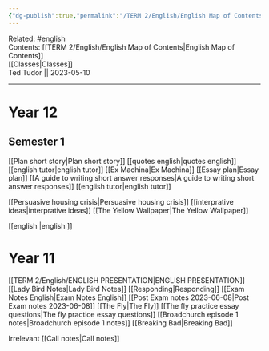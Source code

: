 ```yaml
---
{"dg-publish":true,"permalink":"/TERM 2/English/English Map of Contents/"}
---
```


Related: #english  
Contents: [[TERM 2/English/English Map of Contents\|English Map of Contents]]  
[[Classes\|Classes]]  
Ted Tudor || 2023-05-10
***
# Year 12
## Semester 1 
[[Plan short story\|Plan short story]]
[[quotes english\|quotes english]]
[[english tutor\|english tutor]]
[[Ex Machina\|Ex Machina]]
[[Essay plan\|Essay plan]]
[[A guide to writing short answer responses\|A guide to writing short answer responses]]
[[english tutor\|english tutor]]

[[Persuasive housing crisis\|Persuasive housing crisis]]
[[interprative ideas\|interprative ideas]]
[[The Yellow Wallpaper\|The Yellow Wallpaper]]


[[english \|english ]]



# Year 11
[[TERM 2/English/ENGLISH PRESENTATION\|ENGLISH PRESENTATION]]
[[Lady Bird Notes\|Lady Bird Notes]]
[[Responding\|Responding]]
[[Exam Notes English\|Exam Notes English]]
[[Post Exam notes 2023-06-08\|Post Exam notes 2023-06-08]]
[[The Fly\|The Fly]]
[[The fly practice essay questions\|The fly practice essay questions]]
[[Broadchurch episode 1 notes\|Broadchurch episode 1 notes]]
[[Breaking Bad\|Breaking Bad]]

Irrelevant 
[[Call notes\|Call notes]]
